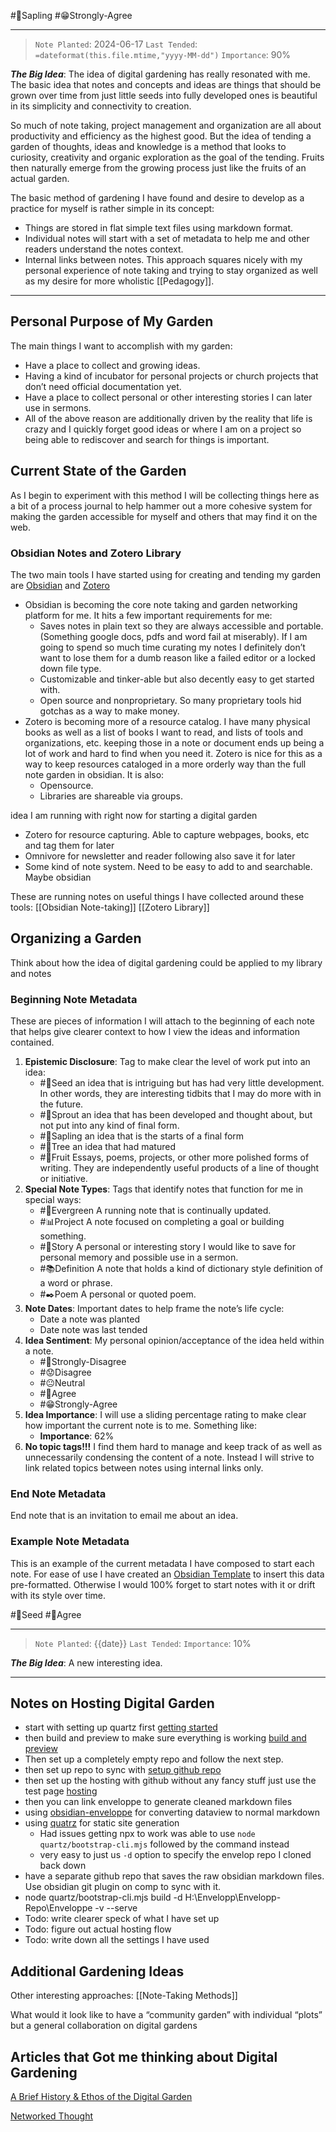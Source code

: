 #🌿Sapling #😁Strongly-Agree 
* * *
> `Note Planted`: 2024-06-17
> `Last Tended`: `=dateformat(this.file.mtime,"yyyy-MM-dd")` 
 >`Importance`: 90%

***The Big Idea***: 
The idea of digital gardening has really resonated with me. The basic idea that notes and concepts and ideas are things that should be grown over time from just little seeds into fully developed ones is beautiful in its simplicity and connectivity to creation. 

So much of note taking, project management and organization are all about productivity and efficiency as the highest good.  But the idea of tending a garden of thoughts, ideas and knowledge is a method that looks to curiosity, creativity and organic exploration as the goal of the tending. Fruits then naturally emerge from the growing process just like the fruits of an actual garden. 

The basic method of gardening I have found and desire to develop as a practice for myself is rather simple in its concept: 
- Things are stored in flat simple text files using markdown format. 
- Individual notes will start with a set of metadata to help me and other readers understand the notes context. 
- Internal links between notes.
This approach squares nicely with my personal experience of note taking and trying to stay organized as well as my desire for more wholistic [[Pedagogy]].
* * *
## Personal Purpose of My Garden 
The main things I want to accomplish with my garden:
- Have a place to collect and growing ideas. 
- Having a kind of incubator for personal projects or church projects that don’t need official documentation yet. 
- Have a place to collect personal or other interesting stories I can later use in sermons.
- All of the above reason are additionally driven by the reality that life is crazy and I quickly forget good ideas or where I am on a project so being able to rediscover and search for things is important.
## Current State of the Garden 
As I begin to experiment with this method I will be collecting things here as a bit of a process journal to help hammer out a more cohesive system for making the garden accessible for myself and others that may find it on the web. 

### Obsidian Notes and Zotero Library 
The two main tools I have started using for creating and tending my garden are [Obsidian](https://obsidian.md/) and [Zotero](https://www.zotero.org/)

- Obsidian is becoming the core note taking and garden networking platform for me. It hits a few important requirements for me:
	- Saves notes in plain text so they are always accessible and portable. (Something google docs, pdfs and word fail at miserably). If I am going to spend so much time curating my notes I definitely don’t want to lose them for a dumb reason like a failed editor or a locked down file type.
	- Customizable and tinker-able but also decently easy to get started with.
	- Open source and nonproprietary. So many proprietary tools hid gotchas as a way to make money.
- Zotero is becoming more of a resource catalog. I have many physical books as well as a list of books I want to read, and lists of tools and organizations, etc. keeping those in a note or document ends up being a lot of work and hard to find when you need it. Zotero is nice for this as a way to keep resources cataloged in a more orderly way than the full note garden in obsidian. It is also: 
	- Opensource.
	- Libraries are shareable via groups.

 idea I am running with right now for starting a digital garden 

- Zotero for resource capturing. Able to capture webpages, books, etc and tag them for later 
- Omnivore for newsletter and reader following also save it for later 
- Some kind of note system. Need to be easy to add to and searchable. Maybe obsidian 

These are running notes on useful things I have collected around these tools:
	[[Obsidian Note-taking]]
	[[Zotero Library]]

## Organizing a Garden

Think about how the idea of digital gardening could be applied to my library and notes 
### Beginning Note Metadata 
These are pieces of information I will attach to the beginning of each note that helps give clearer context to how I view the ideas and information contained. 
1. **Epistemic Disclosure**:
	Tag to make clear the level of work put into an idea:
	- #🌱Seed an idea that is intriguing but has had very little development. In other words, they are interesting tidbits that I may do more with in the future. 
	- #🥬Sprout an idea that has been developed and thought about, but not put into any kind of final form.
	- #🌿Sapling an idea that is the starts of a final form 
	- #🌳Tree an idea that had matured 
	- #🍋Fruit Essays, poems, projects, or other more polished forms of writing. They are independently useful products of a line of thought or initiative. 
2. **Special Note Types**:
	Tags that identify notes that function for me in special ways:
	- #🌲Evergreen A running note that is continually updated. 
	- #📊Project A note focused on completing a goal or building something. 
	- #📖Story A personal or interesting story I would like to save for personal memory and possible use in a sermon.
	- #📚Definition A note that holds a kind of dictionary style definition of a word or phrase.
	- #✒️Poem A personal or quoted poem.
1. **Note Dates**:
	Important dates to help frame the note’s life cycle:
	- Date a note was planted 
	- Date note was last tended 
4. **Idea Sentiment**: 
	My personal opinion/acceptance of the idea held within a note.
	- #🤢Strongly-Disagree
	- #😟Disagree 
	- #😐Neutral 
	- #🙂Agree
	- #😁Strongly-Agree
1. **Idea Importance**:
	I will use a sliding percentage rating to make clear how important the current note is to me. Something like:
	- **Importance**: 62%
6. **No topic tags!!!** I find them hard to manage and keep track of as well as unnecessarily condensing the content of a note. Instead I will strive to link related topics between notes using internal links only.
### End Note Metadata 
End note that is an invitation to email me about an idea. 

### Example Note Metadata 
This is an example of the current metadata I have composed to start each note. For ease of use I have created an [Obsidian Template](https://help.obsidian.md/Plugins/Templates) to insert this data pre-formatted. Otherwise I would 100% forget to start notes with it or drift with its style over time.

#🌱Seed  #🙂Agree
****
> `Note Planted`: {{date}}
> `Last Tended`: 
 >`Importance`: 10%
 
***The Big Idea***: 
A new interesting idea.

* * *
## Notes on Hosting Digital Garden
- start with setting up quartz first [getting started](https://quartz.jzhao.xyz/)
- then build and preview to make sure everything is working [build and preview](https://quartz.jzhao.xyz/build)
- Then set up a completely empty repo and follow the next step.
- then set up repo to sync with [setup github repo](https://quartz.jzhao.xyz/setting-up-your-GitHub-repository)
- then set up the hosting with github without any fancy stuff just use the test page [hosting](https://quartz.jzhao.xyz/hosting)
- then you can link enveloppe to generate cleaned markdown files
- using [obsidian-enveloppe](https://github.com/Enveloppe/obsidian-enveloppe) for converting dataview to normal markdown
- using [quatrz](https://github.com/jackyzha0/quartz) for static site generation
	- Had issues getting npx to work was able to use `node quartz/bootstrap-cli.mjs` followed by the command instead 
	- very easy to just us `-d` option to specify the envelop repo I cloned back down
- have a separate github repo that saves the raw obsidian markdown files. Use obsidian git plugin on comp to sync with it.
- node quartz/bootstrap-cli.mjs build -d H:\Envelopp\Envelopp-Repo\Enveloppe -v --serve
- Todo: write clearer speck of what I have set up
- Todo: figure out actual hosting flow
- Todo: write down all the settings I have used

## Additional Gardening Ideas

Other interesting approaches:
	[[Note-Taking Methods]]

What would it look like to have a “community garden” with individual “plots” but a general collaboration on digital gardens 

## Articles that Got me thinking about Digital Gardening

[A Brief History & Ethos of the Digital Garden](https://maggieappleton.com/garden-history)

[Networked Thought](https://jzhao.xyz/posts/networked-thought)